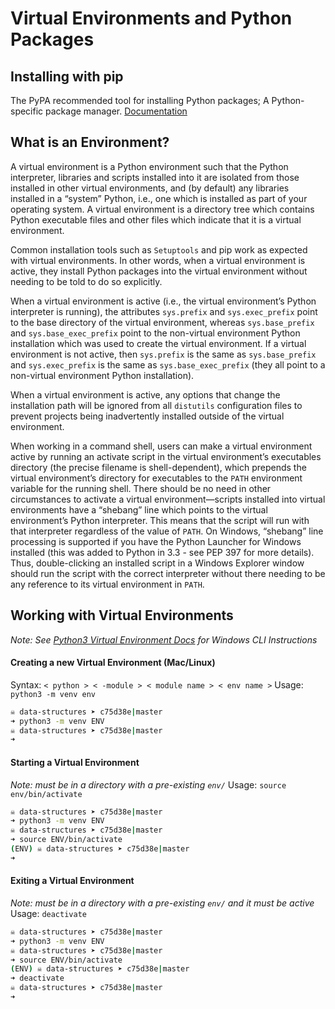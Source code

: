 # Virtual Environments and Python Packages

## Installing with pip
The PyPA recommended tool for installing Python packages; A Python-specific package manager.
[Documentation](https://pip.pypa.io/)

## What is an Environment?
 A virtual environment is a Python environment such that the Python interpreter, libraries and scripts installed into it are isolated from those installed in other virtual environments, and (by default) any libraries installed in a “system” Python, i.e., one which is installed as part of your operating system.
A virtual environment is a directory tree which contains Python executable files and other files which indicate that it is a virtual environment.

Common installation tools such as `Setuptools` and pip work as expected with virtual environments. In other words, when a virtual environment is active, they install Python packages into the virtual environment without needing to be told to do so explicitly.

When a virtual environment is active (i.e., the virtual environment’s Python interpreter is running), the attributes `sys.prefix` and `sys.exec_prefix` point to the base directory of the virtual environment, whereas `sys.base_prefix` and `sys.base_exec_prefix` point to the non-virtual environment Python installation which was used to create the virtual environment. If a virtual environment is not active, then `sys.prefix` is the same as `sys.base_prefix` and `sys.exec_prefix` is the same as `sys.base_exec_prefix` (they all point to a non-virtual environment Python installation).

When a virtual environment is active, any options that change the installation path will be ignored from all `distutils` configuration files to prevent projects being inadvertently installed outside of the virtual environment.

When working in a command shell, users can make a virtual environment active by running an activate script in the virtual environment’s executables directory (the precise filename is shell-dependent), which prepends the virtual environment’s directory for executables to the `PATH` environment variable for the running shell. There should be no need in other circumstances to activate a virtual environment—scripts installed into virtual environments have a “shebang” line which points to the virtual environment’s Python interpreter. This means that the script will run with that interpreter regardless of the value of `PATH`. On Windows, “shebang” line processing is supported if you have the Python Launcher for Windows installed (this was added to Python in 3.3 - see PEP 397 for more details). Thus, double-clicking an installed script in a Windows Explorer window should run the script with the correct interpreter without there needing to be any reference to its virtual environment in `PATH`.

## Working with Virtual Environments
_Note: See [Python3 Virtual Environment Docs](https://docs.python.org/3/library/venv.html#creating-virtual-environments) for Windows CLI Instructions_

#### Creating a new Virtual Environment (Mac/Linux)
Syntax: `< python > < -module > < module name > < env name >`
Usage:  `python3 -m venv env`

```sh
☠ data-structures ➤ c75d38e|master
➜ python3 -m venv ENV
☠ data-structures ➤ c75d38e|master
➜
```

#### Starting a Virtual Environment
_Note: must be in a directory with a pre-existing `env/`_
Usage: `source env/bin/activate`

```sh
☠ data-structures ➤ c75d38e|master
➜ python3 -m venv ENV
☠ data-structures ➤ c75d38e|master
➜ source ENV/bin/activate
(ENV) ☠ data-structures ➤ c75d38e|master
➜
```

#### Exiting a Virtual Environment
_Note: must be in a directory with a pre-existing `env/` and it must be active_
Usage: `deactivate`

```sh
☠ data-structures ➤ c75d38e|master
➜ python3 -m venv ENV
☠ data-structures ➤ c75d38e|master
➜ source ENV/bin/activate
(ENV) ☠ data-structures ➤ c75d38e|master
➜ deactivate
☠ data-structures ➤ c75d38e|master
➜
```